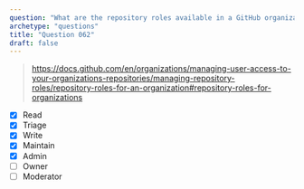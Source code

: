 ```yaml
---
question: "What are the repository roles available in a GitHub organization? (Choose five.)"
archetype: "questions"
title: "Question 062"
draft: false
---
```


> https://docs.github.com/en/organizations/managing-user-access-to-your-organizations-repositories/managing-repository-roles/repository-roles-for-an-organization#repository-roles-for-organizations
- [x] Read
- [x] Triage
- [x] Write
- [x] Maintain
- [x] Admin
- [ ] Owner
- [ ] Moderator
